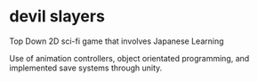 # devil slayers
Top Down 2D sci-fi game that involves Japanese Learning

Use of animation controllers, object orientated programming, and implemented save systems through unity.
